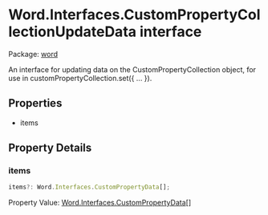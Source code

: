 # Word.Interfaces.CustomPropertyCollectionUpdateData interface

Package: [word](/en-us/javascript/api/word)

An interface for updating data on the CustomPropertyCollection object, for use in customPropertyCollection.set({ ... }).

## Properties

- items

## Property Details

### items

```typescript
items?: Word.Interfaces.CustomPropertyData[];
```

Property Value: [Word.Interfaces.CustomPropertyData](/en-us/javascript/api/word/word.interfaces.custompropertydata)[]